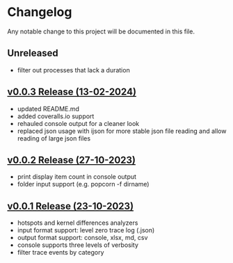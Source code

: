 # Changelog

Any notable change to this project will be documented in this file.

## Unreleased

- filter out processes that lack a duration

## [v0.0.3 Release (13-02-2024)](https://github.com/efleming-intel/popcorn/tree/v0.0.3)

- updated README.md
- added coveralls.io support
- rehauled console output for a cleaner look
- replaced json usage with ijson for more stable json file reading and allow reading of large json files

## [v0.0.2 Release (27-10-2023)](https://github.com/efleming-intel/popcorn/tree/v0.0.2)

- print display item count in console output
- folder input support (e.g. popcorn -f dirname)

## [v0.0.1 Release (23-10-2023)](https://github.com/efleming-intel/popcorn/tree/v0.0.1)

- hotspots and kernel differences analyzers
- input format support: level zero trace log (.json)
- output format support: console, xlsx, md, csv
- console supports three levels of verbosity
- filter trace events by category
